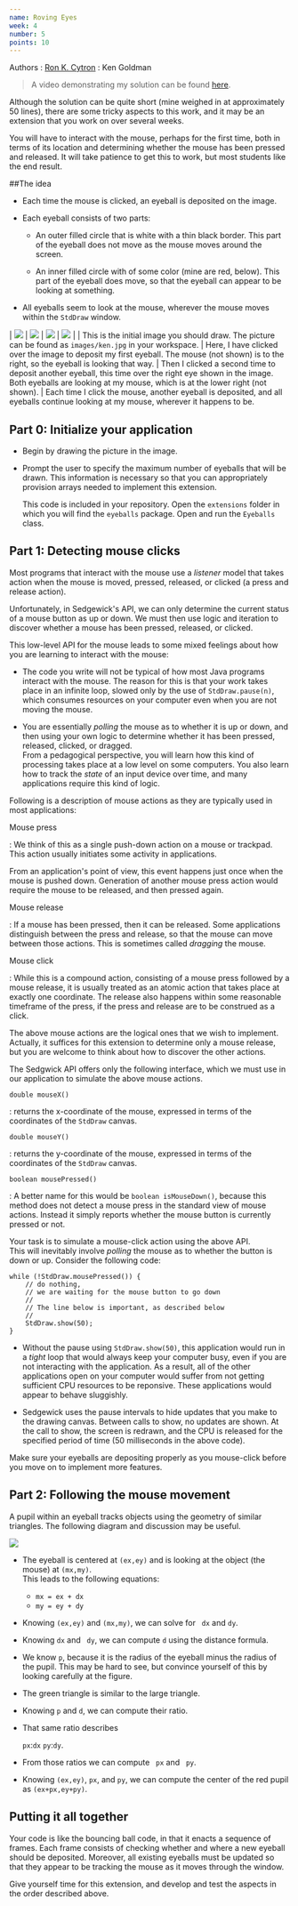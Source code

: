```yaml
---
name: Roving Eyes
week: 4
number: 5
points: 10
---
```


Authors
: <a href="http://www.cs.wustl.edu/~cytron/">Ron K. Cytron</a>
: Ken Goldman

> A video demonstrating my solution can be found <a href="../../../extensions/rovingeyes.mp4">here</a>.

Although the solution can be quite short (mine weighed in at approximately
50 lines), there are some tricky aspects to this work, and it may be an
extension that you work on over several weeks.

You will have to interact with the mouse, perhaps for the first time, both
in terms of its location and determining whether the mouse has been pressed and
released.  It will take patience to get this to work, but most students like
the end result.

##The idea

* Each time the mouse is clicked, an eyeball is deposited on the image.

* Each eyeball consists of two parts:

	* An outer filled circle that is white with a thin black border.  This part
			of the eyeball does not move as the mouse moves around the screen.
			
	* An inner filled circle with of some color (mine are red, below). This part of the eyeball does move, so that the eyeball can appear to be looking at something.

* All eyeballs seem to look at the mouse, wherever the mouse moves within the `StdDraw` window.


| ![](../../../extensions/ken1.png) | ![](../../../extensions/ken2.png) | ![](../../../extensions/ken3.png) | ![](../../../extensions/ken4.png) |
| This is the initial image you should draw. The picture can be found as `images/ken.jpg` in your workspace. | Here, I have clicked over the image to deposit my first eyeball. The mouse (not shown) is to the right, so the eyeball is looking that way. | Then I clicked a second time to deposit another eyeball, this time over the right eye shown in the image. Both eyeballs are looking at my mouse, which is at the lower right (not shown). | Each time I click the mouse, another eyeball is deposited, and all eyeballs continue looking at my mouse, wherever it happens to be.

## Part 0: Initialize your application

* Begin by drawing the picture in the image.

* Prompt the user to specify the maximum number of eyeballs that will be drawn.  This information is necessary so that you can appropriately provision arrays needed to implement this extension.

	This code is included in your repository.  Open the
	`extensions` folder in which you will find the `eyeballs`
	package. Open and run the `Eyeballs` class.

## Part 1:  Detecting mouse clicks
Most programs that interact with the mouse use a *listener* model that
takes action when the mouse is moved, pressed, released, or clicked (a press
and release action).

Unfortunately, in Sedgewick\'s API, we can only determine the current
status of a mouse button as up or down.  We must then use logic and
iteration to discover whether a mouse has been pressed, released, or 
clicked.

This low-level API for the mouse leads to
some mixed feelings about how you are learning to interact with the mouse:

* The code you write will not be typical of how most Java programs
	interact with the mouse.  The reason for this is that your work takes
	place in an infinite loop, slowed only by the use of `StdDraw.pause(n)`,
	which consumes resources on your computer even when you are not moving
	the mouse.
	
* You are essentially *polling* the mouse as to whether it
	is up or down, and then using your own logic to determine whether
	it has been pressed, released, clicked, or dragged.  
	From a pedagogical perspective, you
	will learn how this kind of processing takes place at a low level on some
	computers.  You also learn how to track the *state* of an input device
	over time, and many applications require this kind of logic.

Following is a description of mouse actions as they are typically 
used in most applications:

Mouse press

: We think of this as a single push-down action on a mouse or trackpad. This action usually initiates some activity in applications.  

From an application\'s point of view,
this event
happens just once when the mouse is pushed down.  Generation of another mouse
press action would require the mouse to be released, and then pressed again.


Mouse release

: If a mouse has been pressed, then it can be released.  Some applications distinguish between the press and release, so that the mouse can move between those actions.  This is sometimes called <I>dragging</I> the mouse.


Mouse click

: While this is a compound action, consisting of a mouse press followed by a mouse release, it is usually treated as an atomic action that takes place at exactly one coordinate.  The release also happens within some reasonable timeframe of the press, if the press and release are to be construed as a click.

The above mouse actions are the logical ones that we wish
to implement.  Actually, it suffices for this extension to
determine only a mouse release, but you are welcome to think about how to
discover the other actions.

The Sedgwick API offers only the following interface, which
we must use in our application to simulate the above mouse actions.

  
`double mouseX()`

: returns the x-coordinate of the mouse, expressed in terms of the coordinates of the `StdDraw` canvas.

  
`double mouseY()`

: returns the y-coordinate of the mouse, expressed in terms of the coordinates of the `StdDraw` canvas.

  
`boolean mousePressed()`

: A better name for this would be `boolean isMouseDown()`, because
this method does not detect a mouse press in the standard view of mouse
actions.  Instead it simply reports whether the mouse button is currently 
pressed or not.

Your task is to simulate a mouse-click action using the above API.  
This will inevitably involve *polling* the mouse as to whether the
button is down or up.  Consider the following code:

	while (!StdDraw.mousePressed()) {
		// do nothing, 
		// we are waiting for the mouse button to go down  
		//
		// The line below is important, as described below
		//
		StdDraw.show(50);
	}

* Without the pause using `StdDraw.show(50)`, this application 
	would run in a *tight* loop
	that would always keep your computer busy, even if you are not interacting
	with the application.   As a result, all of the other applications open on your
	computer would suffer from not getting sufficient CPU resources to be
	reponsive.  These applications would appear to behave sluggishly.
	
* Sedgewick uses the pause intervals to hide updates that you make to
	the drawing canvas.   Between calls to show, no updates are shown.
	At the call to show, the screen is redrawn, and the CPU is released
	for the specified period of time (50 milliseconds in the above code).

Make sure your eyeballs are depositing properly as you mouse-click before
you move on to implement more features.

## Part 2: Following the mouse movement

A pupil within an eyeball tracks objects using the geometry of similar
triangles.  The following diagram and discussion may be useful.

![](../../../extensions/eyeball.png)

* The eyeball is centered at `(ex,ey)` and is looking at the
	object (the mouse) at `(mx,my)`.  
	This leads to the following equations:
	
	* `mx = ex + dx`
	* `my = ey + dy`

* Knowing `(ex,ey)` and `(mx,my)`, we can solve
	for ` dx` and `dy`.

* Knowing `dx` and ` dy`, we can 
	compute `d` using the distance formula.

* We know `p`, because it is the radius of the eyeball minus
	the radius of the pupil.  This may be hard to see, but convince yourself
	of this by looking carefully at the figure.

* The green triangle is similar to the large triangle.

* Knowing ` p `  and `d`, we can compute their ratio.

* That same ratio describes 

	`px`:`dx`
	`py`:`dy`.
	
* From those ratios we can compute ` px` and ` py`.

* Knowing `(ex,ey)`, `px`, and `py`, we can
	compute the center of the red pupil as `(ex+px,ey+py)`.

## Putting it all together

Your code is like the bouncing ball code, in that it enacts a sequence
of frames.  Each frame consists of checking whether and where a new eyeball
should be deposited.  Moreover, all existing eyeballs must be updated so
that they appear to be tracking the mouse as it moves through the window.

Give yourself time for this extension, and develop and test the aspects
in the order described above.